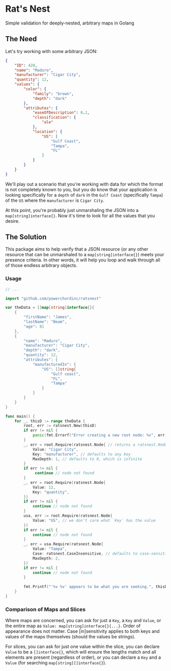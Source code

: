 # Rat's Nest
Simple validation for deeply-nested, arbitrary maps in Golang

## The Need

Let's try working with some arbitrary JSON:

```json
{
	"ID": 420,
	"name": "Maduro",
	"manufacturer": "Cigar City",
	"quantity": 12,
	"values": {
		"color": {
			"family": "brown",
			"depth": "dark"
		},
		"attributes": {
			"easeOfDescription": 0.1,
			"classification": {
				"ale"
			},
			"location": {
				"US": [
					"Gulf Coast",
					"Tampa",
					"FL"
				]
			}
		}
	}
}

```

We'll play out a scenario that you're working with data for which the format is not completely known to you, but you do
know that your application is looking specifically for a `depth` of `dark` in the `Gulf Coast` (specifically `Tampa`)
of the `US` where the `manufacturer` is `Cigar City`.

At this point, you're probably just unmarshaling the JSON into a `map[string]interface{}`. Now it's time to look for
all the values that you desire.

## The Solution

This package aims to help verify that a JSON resource (or any other resource that can be unmarshaled to a 
`map[string]interface{}`) meets your presence criteria. In other words, it will help you loop and walk
through all of those endless arbitrary objects.

### Usage

```go
// ...

import "github.com/powerchordinc/ratsnest"

var theData = []map[string]interface{}{
	{
		"firstName": "James",
		"lastName": "Beam",
		"age": 81
	},
	{
		"name": "Maduro",
		"manufacturer": "Cigar City",
		"depth": "dark",
		"quantity": 12,
		"attributes": {
			"manufacturedIn": {
				"US": []string{
					"Gulf coast",
					"FL",
					"Tampa"
				}
			}
		}
	}
}

func main() {
	for _, thisD := range theData {
		root, err := ratsnest.New(thisD)
		if err != nil {
			panic(fmt.Errorf("Error creating a new root node: %v", err))
		}
		_, err = root.Require(ratsnest.Node{ // returns a ratsnest.Node, but we don't care in this case
			Value: "Cigar City",
			Key: "manufacturer", // defaults to any key
			MaxDepth: 1, // defaults to 0, which is infinite
		}
		if err != nil {
			 continue // node not found
		}
		_, err = root.Require(ratsnest.Node{
			Value: 12,
			Key: "quantity",
		})
		if err != nil {
			continue // node not found
		}
		usa, err := root.Require(ratsnest.Node{
			Value: "US", // we don't care what `Key` has the value
		})
		if err != nil {
			continue // node not found
		}
		_, err = usa.Require(ratsnest.Node{
			Value: "Tampa",
			Case: ratsnest.CaseInsensitive, // defaults to case-sensitive
			MaxDepth: 2,
		})
		if err != nil {
			continue // node not found
		}
		
		fmt.Printf("'%v %v' appears to be what you are seeking.", thisD["manufacturer"], thisD["name"])
	}
}
```

### Comparison of Maps and Slices

Where maps are concerned, you can ask for just a `Key`, a `Key` and `Value`, or the entire map as `Value: map[string]interface{}{...}`. Order of appearance does not matter. Case [in]sensitivity applies to both keys and values of the maps themselves (should the values be strings).

For slices, you can ask for just one value within the slice, you can declare `Value` to be a `[]interface{}`, which will ensure the lengths match and all elements are present (regardless of order), or you can declare a `Key` and a `Value` (for searching `map[string][]interface{}`).